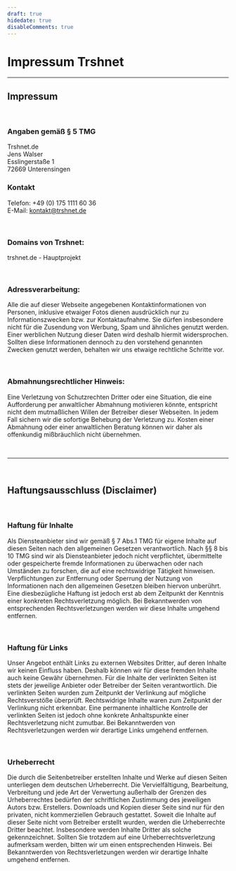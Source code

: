 ```yaml
---
draft: true
hidedate: true
disableComments: true
---
```


# Impressum Trshnet

--------------------

## Impressum

<p>&nbsp;</p>

### Angaben gemäß § 5 TMG

Trshnet.de<br>
Jens Walser<br>
Esslingerstaße 1<br>
72669 Unterensingen<br>

### Kontakt

Telefon: +49 (0) 175 1111 60 36<br>
E-Mail: kontakt@trshnet.de<br>

<p>&nbsp;</p>

### Domains von Trshnet:

trshnet.de - Hauptprojekt<br>

<p>&nbsp;</p>

### Adressverarbeitung:

Alle die auf dieser Webseite angegebenen Kontaktinformationen von Personen,
inklusive etwaiger Fotos dienen ausdrücklich nur zu Informationszwecken bzw.
zur Kontaktaufnahme. Sie dürfen insbesondere nicht für die Zusendung von Werbung,
Spam und ähnliches genutzt werden. Einer werblichen Nutzung dieser Daten wird
deshalb hiermit widersprochen. Sollten diese Informationen dennoch zu den vorstehend
genannten Zwecken genutzt werden, behalten wir uns etwaige rechtliche Schritte vor.

<p>&nbsp;</p>

### Abmahnungsrechtlicher Hinweis:

Eine Verletzung von Schutzrechten Dritter oder eine Situation, die eine Aufforderung
per anwaltlicher Abmahnung motivieren könnte, entspricht nicht dem mutmaßlichen
Willen der Betreiber dieser Webseiten. In jedem Fall sichern wir die sofortige Behebung
der Verletzung zu. Kosten einer Abmahnung oder einer anwaltlichen Beratung können wir
daher als offenkundig mißbräuchlich nicht übernehmen.


<p>&nbsp;</p>
<hr>
<p>&nbsp;</p>

## Haftungsausschluss (Disclaimer)

<p>&nbsp;</p>

### Haftung für Inhalte

Als Diensteanbieter sind wir gemäß § 7 Abs.1 TMG für eigene Inhalte auf diesen Seiten nach den
allgemeinen Gesetzen verantwortlich. Nach §§ 8 bis 10 TMG sind wir als Diensteanbieter jedoch nicht
verpflichtet, übermittelte oder gespeicherte fremde Informationen zu überwachen oder nach Umständen zu
forschen, die auf eine rechtswidrige Tätigkeit hinweisen.
Verpflichtungen zur Entfernung oder Sperrung der Nutzung von Informationen nach den allgemeinen
Gesetzen bleiben hiervon unberührt. Eine diesbezügliche Haftung ist jedoch erst ab dem Zeitpunkt der
Kenntnis einer konkreten Rechtsverletzung möglich. Bei Bekanntwerden von entsprechenden
Rechtsverletzungen werden wir diese Inhalte umgehend entfernen.

<p>&nbsp;</p>

### Haftung für Links
Unser Angebot enthält Links zu externen Websites Dritter, auf deren Inhalte wir keinen Einfluss haben.
Deshalb können wir für diese fremden Inhalte auch keine Gewähr übernehmen. Für die Inhalte der
verlinkten Seiten ist stets der jeweilige Anbieter oder Betreiber der Seiten verantwortlich. Die verlinkten
Seiten wurden zum Zeitpunkt der Verlinkung auf mögliche Rechtsverstöße überprüft. Rechtswidrige Inhalte
waren zum Zeitpunkt der Verlinkung nicht erkennbar.
Eine permanente inhaltliche Kontrolle der verlinkten Seiten ist jedoch ohne konkrete Anhaltspunkte einer
Rechtsverletzung nicht zumutbar. Bei Bekanntwerden von Rechtsverletzungen werden wir derartige Links
umgehend entfernen.

<p>&nbsp;</p>

### Urheberrecht
Die durch die Seitenbetreiber erstellten Inhalte und Werke auf diesen Seiten unterliegen dem deutschen
Urheberrecht. Die Vervielfältigung, Bearbeitung, Verbreitung und jede Art der Verwertung außerhalb der
Grenzen des Urheberrechtes bedürfen der schriftlichen Zustimmung des jeweiligen Autors bzw. Erstellers.
Downloads und Kopien dieser Seite sind nur für den privaten, nicht kommerziellen Gebrauch gestattet.
Soweit die Inhalte auf dieser Seite nicht vom Betreiber erstellt wurden, werden die Urheberrechte Dritter
beachtet. Insbesondere werden Inhalte Dritter als solche gekennzeichnet. Sollten Sie trotzdem auf eine
Urheberrechtsverletzung aufmerksam werden, bitten wir um einen entsprechenden Hinweis. Bei
Bekanntwerden von Rechtsverletzungen werden wir derartige Inhalte umgehend entfernen.

<p>&nbsp;</p>
